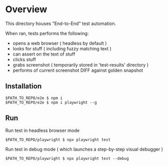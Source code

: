 # Overview

This directory houses "End-to-End" test automation.

When ran, tests performs the following:

  - opens a web browser ( headless by default )
  - looks for stuff ( including fuzzy matching text )
  - can assert on the text of stuff
  - clicks stuff
  - grabs screenshot ( temporarily stored in 'test-results' directory )
  - performs of current screenshot DIFF against golden snapshot

## Installation 

```
$PATH_TO_REPO/e2e $ npm i 
$PATH_TO_REPO/e2e $ npm i playwright --g
```
## Run 

Run test in headless browser mode

```
$PATH_TO_REPO/playwright $ npx playwright test
```

Run test in debug mode ( which launches a step-by-step visual debugger )

```
$PATH_TO_REPO/playwright $ npx playwright test --debug
```
